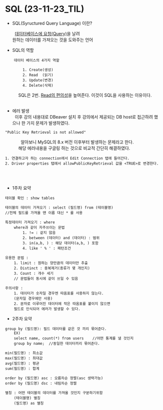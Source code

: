 # SQL (23-11-23_TIL)

+ SQL(Syructured Query Language) 이란?<br>

    &nbsp;&nbsp;<u>데이터베이스에 요청(Query)</u>을 날려<br> 원하는 데이터를 가져오는 것을 도와주는 언어

+ SQL의 역할<br>
``````
    데이터 베이스의 4가지 역할

        1. Create(생성)
        2. Read  (읽기)
        3. Update(변경)
        4. Delete(삭제)
``````
&nbsp;&nbsp;&nbsp;&nbsp;&nbsp;&nbsp;&nbsp;&nbsp;&nbsp;&nbsp;&nbsp;SQL은 2번. <u>Read의 편의성</u>을 높여준다. 이것이 SQL을 사용하는 이유이다.<br><br>

+ 에러 발생<br>
&nbsp;&nbsp;이후 강의 내용대로 DBeaver 설치 후 강의에서 제공되는 DB host로 접근하려 했으나 한 가지 문제가 발생하였다.
`````
"Public Key Retrieval is not allowed"
`````
&nbsp;&nbsp;&nbsp;&nbsp;&nbsp;&nbsp;&nbsp;&nbsp;&nbsp;&nbsp;&nbsp;&nbsp;&nbsp;알아보니 MySQL의 8.x 버전 이후부터 발생하는 문제라고 한다.<br>
&nbsp;&nbsp;&nbsp;&nbsp;&nbsp;&nbsp;&nbsp;&nbsp;&nbsp;&nbsp;&nbsp;해당 에러내용을 구글링 하는 것으로 비교적 간단히 해결하였다.<br>
``````
1. 연결하고자 하는 connection에서 Edit Connection 탭에 들어간다.
2. Driver properties 탭에서 allowPublicKeyRetrieval 값을 <TRUE>로 변경한다.
``````
<br></br>
+ 1주차 요약
```
테이블 확인 : show tables

테이블의 데이터 가져오기 : select (필드명) from (테이블명)
//전체 필드를 가져올 땐 이름 대신 * 를 사용

특정데이터 가져오기 : where
    where과 같이 자주쓰이는 문법
        1. != : 같지 않음
        2. between (데이터) and (데이터) : 범위
        3. in(a,b, ) : 해당 데이터(a,b, ) 포함
        4. like ' % ' : 패턴조건 
        
유용한 문법 :
    1. limit : 원하는 양만큼의 데이터만 추출
    2. Distinct : 중복제거(종류가 몇 개인지)
    3. Count : 개수 세기
    // 문법들이 동시에 같이 쓰일 수 있음 

주의사항 : 
    1. 데이터가 숫자일 경우엔 따옴표를 사용하지 않는다.
    (문자일 경우에만 사용)
    2. 문자로 이루어진 데이터에 작은 따옴표를 붙이지 않으면
    필드로 인식되어 에러가 발생할 수 있다.
```
+ 2주차 요약
```
group by (필드명): 필드 데이터를 같은 것 끼리 묶어준다.
    EX)
    select name, count(*) from users    //어떤 통계를 낼 것인지
    group by name;  //동일한 데이터끼리 묶어준다.

min(필드명) : 최소값
max(필드명) : 최대값
avg(필드명) : 평균
sum(필드명) : 합계

order by (필드명) asc : 오름차순 정렬(asc 생략가능)
order by (필드명) dsc : 내림차순 정렬

별칭 : 어떤 테이블의 데이터를 가져올 것인지 구분하기위함
    (테이블명) 별칭
    (필드명) as 별칭
```
     

    